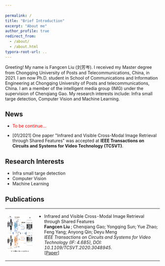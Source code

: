 ```yaml
---

permalink: /
title: "Brief Introduction"
excerpt: "About me"
author_profile: true
redirect_from: 
  - /about/
  - /about.html
typora-root-url: ..
---
```


Greeting! My name is Fangcen Liu (刘芳岑). I received my Master degree from Chongqing University of Posts and Telecommunications, China, in 2021. I am now  Ph.D. student in School of Communications and Information Engineering at Chongqing University of Posts and telecommunications, China. I am a member of the  intelligent media group (IMG) under the supervision of Chenqiang Gao. My research interests include: Infra small targe detection, Computer Vision and Machine Learning.    

<h2>News</h2>
<ul>
<li><p><font color="red">To be continue...</font></p>
</li>
<li><p>[01/2021] One paper "Infrared and Visible Cross-Modal Image Retrieval through Shared Features" was accepted at <b>IEEE Transactions on Circuits and Systems for Video Technology (TCSVT)</b>.</p>
</li>
</ul>
<h2>Research Interests</h2>
<ul>
<li>Infra small targe detection</li>
<li>Computer Vision</li>
<li>Machine Learning</li>
</ul>


<h2>
  Publications 
</h2>
<table>
<tbody><tr>
<td><img src="figures\Cross-Modal_Image_Retrieval.png" width="300" height="120"></td>
<td><ul>
<li><p>
	Infrared and Visible Cross-Modal Image Retrieval through Shared Features
	<br> <b>Fangcen Liu </b>; Chenqiang Gao; Yongqing Sun; Yue Zhao; Feng Yang; Anyong Qin; Deyu Meng<br> 
	<i>IEEE Transactions on Circuits and Systems for Video Technology (IF: 4.685), DOI: 10.1109/TCSVT.2020.3048945.</i><br>
	[<a href="https://ieeexplore.ieee.org/abstract/document/9312626">Paper</a>]
    </p>
</li>
</ul></td>
</tr>
</tbody></table>


